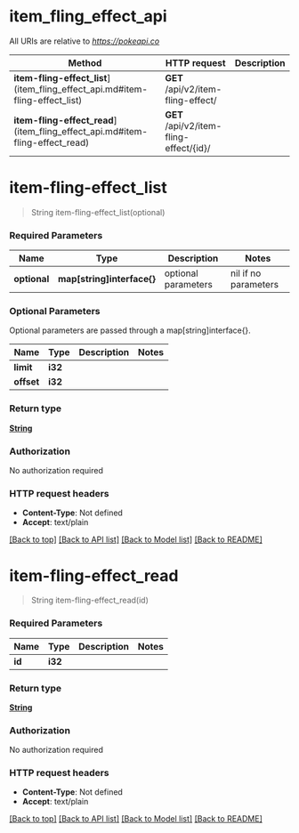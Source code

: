 # item_fling_effect_api

All URIs are relative to *https://pokeapi.co*

Method | HTTP request | Description
------------- | ------------- | -------------
**item-fling-effect_list**](item_fling_effect_api.md#item-fling-effect_list) | **GET** /api/v2/item-fling-effect/ | 
**item-fling-effect_read**](item_fling_effect_api.md#item-fling-effect_read) | **GET** /api/v2/item-fling-effect/{id}/ | 


# **item-fling-effect_list**
> String item-fling-effect_list(optional)


### Required Parameters

Name | Type | Description  | Notes
------------- | ------------- | ------------- | -------------
 **optional** | **map[string]interface{}** | optional parameters | nil if no parameters

### Optional Parameters
Optional parameters are passed through a map[string]interface{}.

Name | Type | Description  | Notes
------------- | ------------- | ------------- | -------------
 **limit** | **i32**|  | 
 **offset** | **i32**|  | 

### Return type

[**String**](string.md)

### Authorization

No authorization required

### HTTP request headers

 - **Content-Type**: Not defined
 - **Accept**: text/plain

[[Back to top]](#) [[Back to API list]](../README.md#documentation-for-api-endpoints) [[Back to Model list]](../README.md#documentation-for-models) [[Back to README]](../README.md)

# **item-fling-effect_read**
> String item-fling-effect_read(id)


### Required Parameters

Name | Type | Description  | Notes
------------- | ------------- | ------------- | -------------
  **id** | **i32**|  | 

### Return type

[**String**](string.md)

### Authorization

No authorization required

### HTTP request headers

 - **Content-Type**: Not defined
 - **Accept**: text/plain

[[Back to top]](#) [[Back to API list]](../README.md#documentation-for-api-endpoints) [[Back to Model list]](../README.md#documentation-for-models) [[Back to README]](../README.md)

